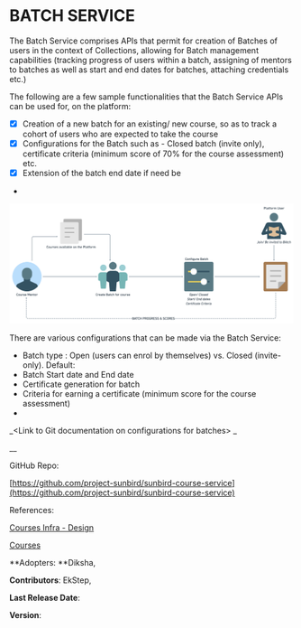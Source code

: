 # BATCH SERVICE

The Batch Service comprises APIs that permit for creation of Batches of users in the context of Collections, allowing for Batch management capabilities (tracking progress of users within a batch, assigning of mentors to batches as well as start and end dates for batches, attaching credentials etc.)



The following are a few sample functionalities that the Batch Service APIs can be used for, on the platform:

* [x] Creation of a new batch for an existing/ new course, so as to track a cohort of users who are expected to take the course
* [x] Configurations for the Batch such as - Closed batch (invite only), certificate criteria (minimum score of 70% for the course assessment) etc.
* [x] Extension of the batch end date if need be
*





![](<../../.gitbook/assets/image (1).png>)



There are various configurations that can be made via the Batch Service:

* Batch type : Open (users can enrol by themselves) vs. Closed (invite-only). Default:&#x20;
* Batch Start date and End date
* Certificate generation for batch&#x20;
* Criteria for earning a certificate (minimum score for the course assessment)
*

_\<Link to Git documentation on configurations for batches> _

__

GitHub Repo:

[https://github.com/project-sunbird/sunbird-course-service](https://github.com/project-sunbird/sunbird-course-service)

References:

[Courses Infra - Design](https://project-sunbird.atlassian.net/wiki/spaces/SBDES/pages/1493041222)

[Courses](https://project-sunbird.atlassian.net/wiki/spaces/SBDES/pages/632553473)



**Adopters: **Diksha,&#x20;

**Contributors**: EkStep,&#x20;

**Last Release Date**:

**Version**:
